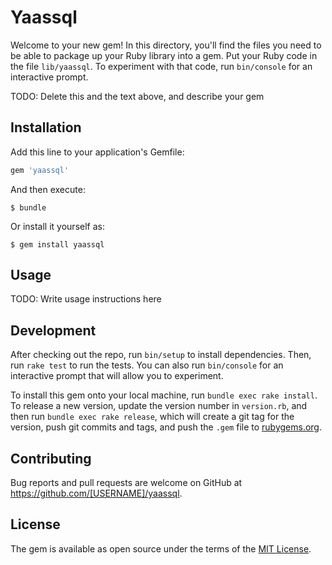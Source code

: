 # Yaassql

Welcome to your new gem! In this directory, you'll find the files you need to be able to package up your Ruby library into a gem. Put your Ruby code in the file `lib/yaassql`. To experiment with that code, run `bin/console` for an interactive prompt.

TODO: Delete this and the text above, and describe your gem

## Installation

Add this line to your application's Gemfile:

```ruby
gem 'yaassql'
```

And then execute:

    $ bundle

Or install it yourself as:

    $ gem install yaassql

## Usage

TODO: Write usage instructions here

## Development

After checking out the repo, run `bin/setup` to install dependencies. Then, run `rake test` to run the tests. You can also run `bin/console` for an interactive prompt that will allow you to experiment.

To install this gem onto your local machine, run `bundle exec rake install`. To release a new version, update the version number in `version.rb`, and then run `bundle exec rake release`, which will create a git tag for the version, push git commits and tags, and push the `.gem` file to [rubygems.org](https://rubygems.org).

## Contributing

Bug reports and pull requests are welcome on GitHub at https://github.com/[USERNAME]/yaassql.


## License

The gem is available as open source under the terms of the [MIT License](http://opensource.org/licenses/MIT).

